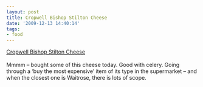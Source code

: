 ```yaml
---
layout: post
title: Cropwell Bishop Stilton Cheese
date: '2009-12-13 14:40:14'
tags:
- food
---
```



[Cropwell Bishop Stilton Cheese  
](http://www.cropwellbishopstilton.com/)  
 Mmmm – bought some of this cheese today. Good with celery. Going through a ‘buy the most expensive’ item of its type in the supermarket – and when the closest one is Waitrose, there is lots of scope.


